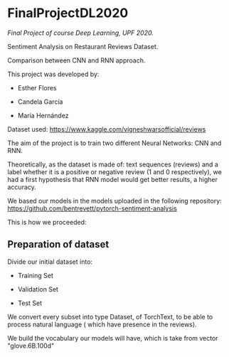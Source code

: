 # FinalProjectDL2020
*Final Project of course Deep Learning, UPF 2020.*  

Sentiment Analysis on Restaurant Reviews Dataset. 

Comparison between CNN and RNN approach.

This project was developed by:

- Esther Flores

- Candela García

- María Hernández

Dataset used: https://www.kaggle.com/vigneshwarsofficial/reviews

The aim of the project is to train two different Neural Networks: CNN and RNN. 

Theoretically, as the dataset is made of: text sequences (reviews) and a label whether it is a positive or negative review (1 and 0 respectively), we had a first hypothesis that RNN model would get better results, a higher accuracy.

We based our models in the models uploaded in the following repository: https://github.com/bentrevett/pytorch-sentiment-analysis

This is how we proceeded: 

  ## Preparation of dataset
  
  Divide our initial dataset into: 
  
  - Training Set
  
  - Validation Set
  
  - Test Set
  
  We convert every subset into type Dataset, of TorchText, to be able to process natural language ( which have presence in the reviews).
  
  We build the vocabulary our models will have, which is take from vector "glove.6B.100d"
